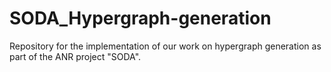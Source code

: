 # SODA_Hypergraph-generation
Repository for the implementation of our work on hypergraph generation as part of the ANR project "SODA".
